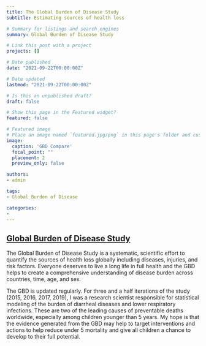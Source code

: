 ```yaml
---
title: The Global Burden of Disease Study
subtitle: Estimating sources of health loss

# Summary for listings and search engines
summary: Global Burden of Disease Study 

# Link this post with a project
projects: []

# Date published
date: "2021-09-22T00:00:00Z"

# Date updated
lastmod: "2021-09-22T00:00:00Z"

# Is this an unpublished draft?
draft: false

# Show this page in the Featured widget?
featured: false

# Featured image
# Place an image named `featured.jpg/png` in this page's folder and customize its options here.
image:
  caption: 'GBD Compare'
  focal_point: ""
  placement: 2
  preview_only: false

authors:
- admin

tags:
- Global Burden of Disease

categories:
- 
---
```


## [Global Burden of Disease Study](https://vizhub.healthdata.org/gbd-compare/)

The Global Burden of Disease Study is a systematic, scientific effort to quantify the sources of health loss globally including
diseases, injuries, and risk factors. Everyone deserves to live a long life in full health and the GBD helps to create a 
comprehensive understanding of disease burden across countries, time, age, and sex. 

The GBD is updated regularly. For three and a half iterations of the study (2015, 2016, 2017, 2019), I was a research scientist
responsible for statistical modeling of the burden of diarrheal diseases and lower respiratory infections. These are two of the 
leading causes of preventable deaths worldwide, especially among children younger than 5 years. My hope is that the evidence
generated from the GBD may help to target interventions and actions to help reduce under 5 mortality and give all children
a chance to develop to their full potential. 
